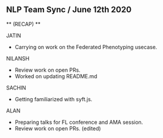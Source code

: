 ## NLP Team Sync / June 12th 2020


** (RECAP) **

JATIN
- Carrying on work on the Federated Phenotyping usecase.

NILANSH
- Review work on open PRs.
- Worked on updating README.md

SACHIN
- Getting familiarized with syft.js.

ALAN
- Preparing talks for FL conference and AMA session.
- Review work on open PRs. (edited) 
